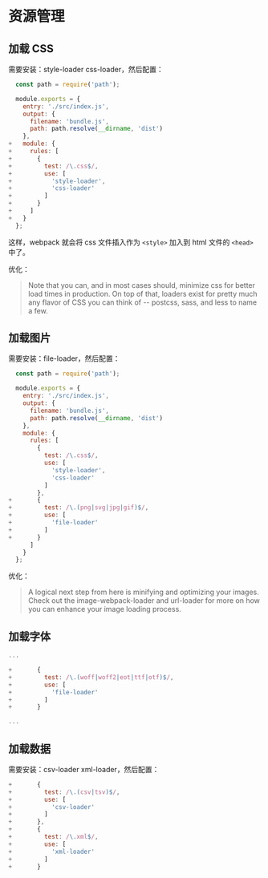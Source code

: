 # 资源管理

## 加载 CSS

需要安装：style-loader css-loader，然后配置：

```js
  const path = require('path');

  module.exports = {
    entry: './src/index.js',
    output: {
      filename: 'bundle.js',
      path: path.resolve(__dirname, 'dist')
    },
+   module: {
+     rules: [
+       {
+         test: /\.css$/,
+         use: [
+           'style-loader',
+           'css-loader'
+         ]
+       }
+     ]
+   }
  };
```

这样，webpack 就会将 css 文件插入作为 `<style>` 加入到 html 文件的 `<head>` 中了。

优化：
> Note that you can, and in most cases should, minimize css for better load times in production. On top of that, loaders exist for pretty much any flavor of CSS you can think of -- postcss, sass, and less to name a few.

## 加载图片

需要安装：file-loader，然后配置：

```js
  const path = require('path');

  module.exports = {
    entry: './src/index.js',
    output: {
      filename: 'bundle.js',
      path: path.resolve(__dirname, 'dist')
    },
    module: {
      rules: [
        {
          test: /\.css$/,
          use: [
            'style-loader',
            'css-loader'
          ]
        },
+       {
+         test: /\.(png|svg|jpg|gif)$/,
+         use: [
+           'file-loader'
+         ]
+       }
      ]
    }
  };
```

优化：
> A logical next step from here is minifying and optimizing your images. Check out the image-webpack-loader and url-loader for more on how you can enhance your image loading process.

## 加载字体

```js
...

+       {
+         test: /\.(woff|woff2|eot|ttf|otf)$/,
+         use: [
+           'file-loader'
+         ]
+       }

...
```

## 加载数据

需要安装：csv-loader xml-loader，然后配置：

```js
+       {
+         test: /\.(csv|tsv)$/,
+         use: [
+           'csv-loader'
+         ]
+       },
+       {
+         test: /\.xml$/,
+         use: [
+           'xml-loader'
+         ]
+       }
```


